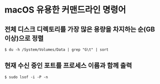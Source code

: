 # macOS 유용한 커맨드라인 명령어

## 전체 디스크 디렉토리를 가장 많은 용량을 차지하는 순(GB 이상)으로 정렬

```shell
$ du -h /System/Volumes/Data | grep "G\t" | sort
```

## 현재 수신 중인 포트를 프로세스 이름과 함께 출력

```shell
$ sudo lsof -i -P -n
```
